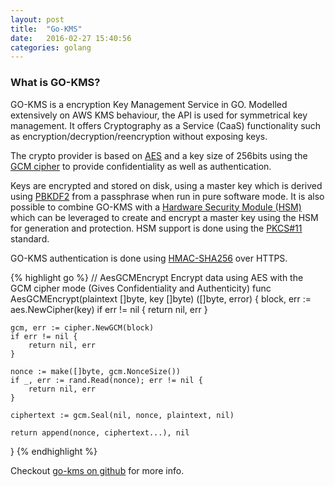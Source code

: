 ```yaml
---
layout: post
title:  "Go-KMS"
date:   2016-02-27 15:40:56
categories: golang
---
```


### What is GO-KMS?

GO-KMS is a encryption Key Management Service in GO.  Modelled extensively on AWS KMS behaviour, the API is used for symmetrical key management.  It offers Cryptography as a Service (CaaS) functionality such as encryption/decryption/reencryption without exposing keys.

The crypto provider is based on [AES](http://en.wikipedia.org/wiki/Advanced_Encryption_Standard) and a key size of 256bits using the [GCM cipher](http://en.wikipedia.org/wiki/Galois/Counter_Mode) to provide confidentiality as well as authentication.  

Keys are encrypted and stored on disk, using a master key which is derived using [PBKDF2](http://en.wikipedia.org/wiki/PBKDF2) from a passphrase when run in pure software mode.  It is also possible to combine GO-KMS with a [Hardware Security Module (HSM)](http://en.wikipedia.org/wiki/Hardware_security_module) which can be leveraged to create and encrypt a master key using the HSM for generation and protection.  HSM support is done using the [PKCS#11](http://en.wikipedia.org/wiki/PKCS_11) standard.

GO-KMS authentication is done using [HMAC-SHA256](http://en.wikipedia.org/wiki/Hash-based_message_authentication_code) over HTTPS.  

{% highlight go %}
// AesGCMEncrypt Encrypt data using AES with the GCM cipher mode (Gives Confidentiality and Authenticity)
func AesGCMEncrypt(plaintext []byte, key []byte) ([]byte, error) {
	block, err := aes.NewCipher(key)
	if err != nil {
		return nil, err
	}

	gcm, err := cipher.NewGCM(block)
	if err != nil {
		return nil, err
	}

	nonce := make([]byte, gcm.NonceSize())
	if _, err := rand.Read(nonce); err != nil {
		return nil, err
	}

	ciphertext := gcm.Seal(nil, nonce, plaintext, nil)

	return append(nonce, ciphertext...), nil
}
{% endhighlight %}

Checkout [go-kms on github][gokms] for more info.

[gokms]: https://github.com/keithballdotnet/go-kms
